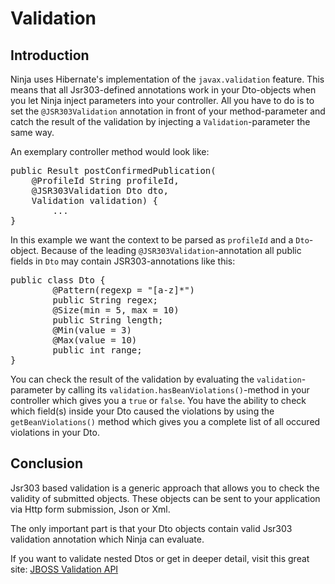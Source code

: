 Validation
=========

Introduction
------------

Ninja uses Hibernate's implementation of the <code>javax.validation</code> feature. 
This means that all Jsr303-defined annotations work in your 
Dto-objects when you let Ninja inject parameters into your controller. 
All you have to do is to set the <code>@JSR303Validation</code> 
annotation in front of your method-parameter and catch the result of 
the validation by injecting a <code>Validation</code>-parameter the same way.

An exemplary controller method would look like:

<pre class="prettyprint">
public Result postConfirmedPublication(
    @ProfileId String profileId,
    @JSR303Validation Dto dto, 
    Validation validation) {
        ...
}
</pre>

In this example we want the context to be parsed as <code>profileId</code> 
and a <code>Dto</code>-object. Because of the leading 
<code>@JSR303Validation</code>-annotation all public fields in <code>Dto</code> 
may contain JSR303-annotations like this:

<pre class="prettyprint">
public class Dto {
        @Pattern(regexp = "[a-z]*")
        public String regex;
        @Size(min = 5, max = 10)
        public String length;
        @Min(value = 3)
        @Max(value = 10)
        public int range;
}
</pre>

You can check the result of the validation by evaluating the 
<code>validation</code>-parameter by calling its 
<code>validation.hasBeanViolations()</code>-method in your 
controller which gives you a <code>true</code> or <code>false</code>.
You have the ability to check which field(s) inside your Dto
caused the violations by using the <code>getBeanViolations()</code> 
method which gives you a complete list of all occured violations in your Dto.

Conclusion
----------

Jsr303 based validation is a generic approach that allows you to check 
the validity of submitted objects. These objects can be sent to your application
via Http form submission, Json or Xml.

The only important part is that your Dto objects contain valid Jsr303 validation
annotation which Ninja can evaluate.

If you want to validate nested Dtos or get in deeper detail, visit this great 
site: [JBOSS Validation API](http://docs.jboss.org/hibernate/validator/4.0.1/reference/en/html/validator-usingvalidator.html "JBOSS Validation API")
